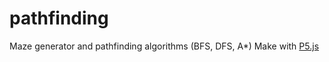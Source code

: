 # pathfinding
Maze generator and pathfinding algorithms (BFS, DFS, A*)
Make with <a href="https://p5js.org/">P5.js</a>
